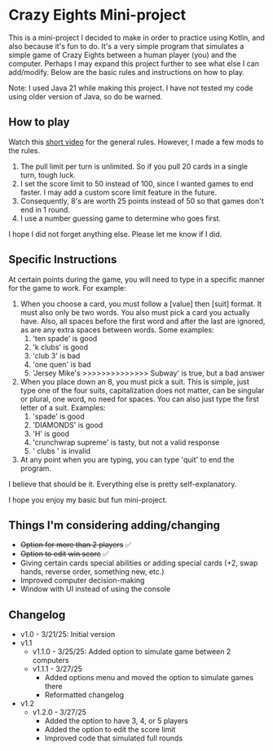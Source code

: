# Crazy Eights Mini-project

This is a mini-project I decided to make in order to practice using Kotlin, and also because it's fun to do. It's a
very simple program that simulates a simple game of Crazy Eights between a human player (you) and
the computer. Perhaps I may expand this project further to see what else I can add/modify.
Below are the basic rules and instructions on how to play.

Note: I used Java 21 while making this project. I have not tested my code using older version of Java, so do be warned.

## How to play

Watch this [short video](https://www.youtube.com/watch?v=1c4YPQTS35I) for the general rules.
However, I made a few mods to the rules.

1. The pull limit per turn is unlimited. So if you pull 20 cards in a single turn, tough luck.
2. I set the score limit to 50 instead of 100, since I wanted games to end faster. I may add a custom score limit feature in the future.
3. Consequently, 8's are worth 25 points instead of 50 so that games don't end in 1 round.
4. I use a number guessing game to determine who goes first.

I hope I did not forget anything else. Please let me know if I did.

## Specific Instructions

At certain points during the game, you will need to type in a specific manner for the game to work.
For example:

1. When you choose a card, you must follow a [value] then [suit] format. It must also only be two words. You also must pick a card you actually have. Also, all spaces before the first word and after the last are ignored, as are any extra spaces between words. Some examples:
   1. 'ten spade' is good
   2. 'k clubs' is good
   3. 'club 3' is bad
   4. 'one quen' is bad
   5. 'Jersey Mike's >>>>>>>>>>>>>> Subway' is true, but a bad answer
2. When you place down an 8, you must pick a suit. This is simple, just type one of the four suits, capitalization does not matter, can be singular or plural, one word, no need for spaces. You can also just type the first letter of a suit. Examples:
   1. 'spade' is good
   2. 'DIAMONDS' is good
   3. 'H' is good
   4. 'crunchwrap supreme' is tasty, but not a valid response
   5. ' clubs ' is invalid
3. At any point when you are typing, you can type 'quit' to end the program.

I believe that should be it. Everything else is pretty self-explanatory.

I hope you enjoy my basic but fun mini-project.

## Things I'm considering adding/changing

- ~~Option for more than 2 players~~ ✅
- ~~Option to edit win score~~ ✅
- Giving certain cards special abilities or adding special cards (+2, swap hands, reverse order, something new, etc.)
- Improved computer decision-making
- Window with UI instead of using the console

## Changelog

- v1.0 - 3/21/25: Initial version
- v1.1
    - v1.1.0 - 3/25/25: Added option to simulate game between 2 computers 
    - v1.1.1 - 3/27/25
      - Added options menu and moved the option to simulate games there
      - Reformatted changelog
- v1.2
    - v1.2.0 - 3/27/25
      - Added the option to have 3, 4, or 5 players
      - Added the option to edit the score limit
      - Improved code that simulated full rounds